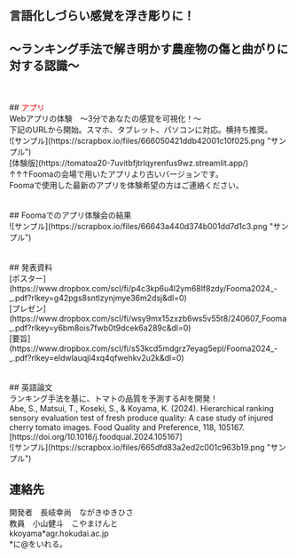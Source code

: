 ## 言語化しづらい感覚を浮き彫りに！ <br>
## 〜ランキング手法で解き明かす農産物の傷と曲がりに対する認識〜 <br>
<br>
<br>
## <span style="color: red; ">アプリ</span><br>
Webアプリの体験　〜3分であなたの感覚を可視化！〜<br>
下記のURLから開始。スマホ、タブレット、パソコンに対応。横持ち推奨。<br>
![サンプル](https://scrapbox.io/files/666050421ddb42001c10f025.png "サンプル")<br>
[体験版](https://tomatoa20-7uvitbfjtrlqyrenfus9wz.streamlit.app/)<br>
↑↑↑Foomaの会場で用いたアプリより古いバージョンです。<br>
Foomaで使用した最新のアプリを体験希望の方はご連絡ください。<br>
<br>
<br>
## Foomaでのアプリ体験会の結果<br>
![サンプル](https://scrapbox.io/files/66643a440d374b001dd7d1c3.png "サンプル")<br>
<br>
<br>
## 発表資料<br>
[ポスター](https://www.dropbox.com/scl/fi/p4c3kp6u4l2ym68lf8zdy/Fooma2024_-_.pdf?rlkey=g42pgs8sntlzynjmye36m2dsj&dl=0)<br>
[プレゼン](https://www.dropbox.com/scl/fi/wsy9mx15zxzb6ws5v55t8/240607_Fooma_.pdf?rlkey=y6bm8ois7fwb0t9dcek6a289c&dl=0)<br>
[要旨](https://www.dropbox.com/scl/fi/s53kcd5mdgrz7eyag5epl/Fooma2024_-_.pdf?rlkey=eldwlauqjl4xq4qfwehkv2u2k&dl=0)<br>
<br>
<br>
## 英語論文<br>
ランキング手法を基に、トマトの品質を予測するAIを開発！<br>
Abe, S., Matsui, T., Koseki, S., & Koyama, K. (2024). Hierarchical ranking sensory evaluation test of fresh produce quality: A case study of injured cherry tomato images. Food Quality and Preference, 118, 105167.<br>
[https://doi.org/10.1016/j.foodqual.2024.105167]<br>
![サンプル](https://scrapbox.io/files/665dfd83a2ed2c001c963b19.png "サンプル")<br>


## 連絡先 <br>
開発者　長岐幸尚　ながきゆきひさ<br>
教員　小山健斗　こやまけんと<br>
kkoyama*agr.hokudai.ac.jp<br>
*に@をいれる。<br>
